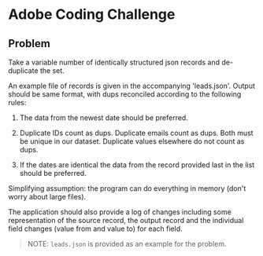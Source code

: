 # Adobe Coding Challenge

## Problem
Take a variable number of identically structured json records and de-duplicate the set.

An example file of records is given in the accompanying 'leads.json'.  Output should be same format, with dups reconciled according to the following rules:

1. The data from the newest date should be preferred.

2. Duplicate IDs count as dups. Duplicate emails count as dups. Both must be unique in our dataset. Duplicate values elsewhere do not count as dups.

3. If the dates are identical the data from the record provided last in the list should be preferred.

Simplifying assumption: the program can do everything in memory (don't worry about large files).

The application should also provide a log of changes including some representation of the source record, the output record and the individual field changes (value from and value to) for each field.

> NOTE: `leads.json` is provided as an example for the problem.